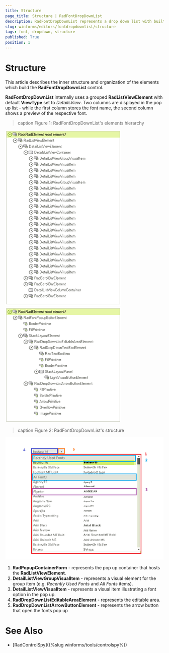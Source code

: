 ```yaml
---
title: Structure
page_title: Structure | RadFontDropDownList
description: RadFontDropDownList represents a drop down list with built-in fonts that are installed on the system.   
slug: winforms/editors/fontdropdownlist/structure
tags: font, dropdown, structure
published: True
position: 1
---
```


# Structure

This article describes the inner structure and organization of the elements which build the **RadFontDropDownList** control. 

**RadFontDropDownList** internally uses a grouped **RadListViewElement** with default **ViewType** set to *DetailsView*. Two columns are displayed in the pop up list - while the first column stores the font name, the second column shows a preview of the respective font.
        
>caption Figure 1: RadFontDropDownList's elements hierarchy

![editors-fontdropdownlist-structure 001](images/editors-fontdropdownlist-structure001.png)![editors-fontdropdownlist-structure 003](images/editors-fontdropdownlist-structure003.png)

>caption Figure 2: RadFontDropDownList's structure

![editors-fontdropdownlist-structure 002](images/editors-fontdropdownlist-structure002.png)

1. **RadPopupContainerForm** - represents the pop up container that hosts the **RadListViewElement**.
2. **DetailListViewGroupVisualItem** - represents a visual element for the group item (e.g. *Recently Used Fonts* and *All Fonts* items).  
3. **DetailListViewVisualItem** - represents a visual item illustrating a font option in the pop up.
4. **RadDropDownListEditableAreaElement** - represents the editable area.
5. **RadDropDownListArrowButtonElement** - represents the arrow button that open the fonts pop up 


# See Also

* [RadControlSpy]({%slug winforms/tools/controlspy%})
            
